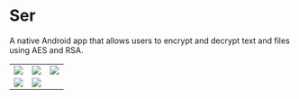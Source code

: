# Ser
A native Android app that allows users to encrypt and decrypt text and files using AES and RSA.

<table>
  <tr>
    <td>
      <img src="https://user-images.githubusercontent.com/65797540/230176137-edcc26b9-9736-486e-aaf2-47ff19be605e.jpg">
    </td>
    <td>
      <img src="https://user-images.githubusercontent.com/65797540/230176453-3b5a23aa-e892-44bc-a2cf-24bd5310387e.jpg">
    </td>
    <td>
      <img src="https://user-images.githubusercontent.com/65797540/230176515-8f04d12d-2aee-4645-9c73-a6c31dc52d28.jpg">
    </td>
  </tr>
  <tr style="text-align: center">
    <td>
      <img src="https://user-images.githubusercontent.com/65797540/230176546-4aca8684-4cb2-4f1e-a7da-1d4639c5be5a.jpg">
    </td>
    <td>
      <img src="https://user-images.githubusercontent.com/65797540/230176568-935c5b4d-775c-4e9a-8fcc-11c180319e9b.jpg">
    </td>
  </tr>
</table>
